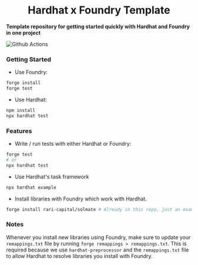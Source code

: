 # <h1 align="center"> Hardhat x Foundry Template </h1>

**Template repository for getting started quickly with Hardhat and Foundry in one project**

![Github Actions](https://github.com/devanonon/hardhat-foundry-template/workflows/test/badge.svg)

### Getting Started

-   Use Foundry:

```bash
forge install
forge test
```

-   Use Hardhat:

```bash
npm install
npx hardhat test
```

### Features

-   Write / run tests with either Hardhat or Foundry:

```bash
forge test
# or
npx hardhat test
```

-   Use Hardhat's task framework

```bash
npx hardhat example
```

-   Install libraries with Foundry which work with Hardhat.

```bash
forge install rari-capital/solmate # Already in this repo, just an example
```

### Notes

Whenever you install new libraries using Foundry, make sure to update your `remappings.txt` file by running `forge remappings > remappings.txt`. This is required because we use `hardhat-preprocessor` and the `remappings.txt` file to allow Hardhat to resolve libraries you install with Foundry.
